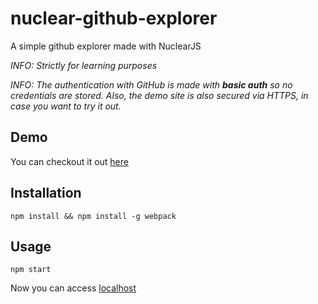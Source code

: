 # nuclear-github-explorer
A simple github explorer made with NuclearJS

*INFO: Strictly for learning purposes*

*INFO: The authentication with GitHub is made with* ***basic auth*** *so no credentials are stored. Also, the demo site is also secured via HTTPS, in case you want to try it out.*

## Demo

You can checkout it out [here](https://andreicacio.com/demos/nuclear-github/)

## Installation

`npm install && npm install -g webpack`

## Usage

`npm start`

Now you can access [localhost](http://localhost:8080)

